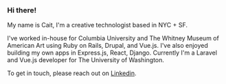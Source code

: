 ### Hi there!

My name is Cait, I'm a creative technologist based in NYC + SF. 

I've worked in-house for Columbia University and The Whitney Museum of American Art using Ruby on Rails, Drupal, and Vue.js. I've also enjoyed building my own apps in Express.js, React, Django. Currently I'm a Laravel and Vue.js developer for The University of Washington.

To get in touch, please reach out on [Linkedin](https://www.linkedin.com/in/caitlin-reid/).

<!--
**caitreid/caitreid** is a ✨ _special_ ✨ repository because its `README.md` (this file) appears on your GitHub profile.

Here are some ideas to get you started:

- 🔭 I’m currently working on ...
- 🌱 I’m currently learning ...
- 👯 I’m looking to collaborate on ...
- 🤔 I’m looking for help with ...
- 💬 Ask me about ...
- 📫 How to reach me: ...
- 😄 Pronouns: ...
- ⚡ Fun fact: ...
-->
